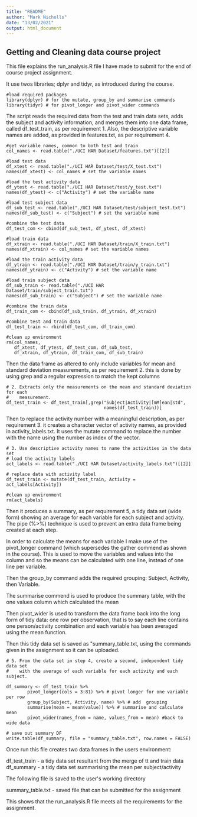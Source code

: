 ```yaml
---
title: "README"
author: "Mark Nicholls"
date: "13/02/2021"
output: html_document
---
```


## Getting and Cleaning data course project

This file explains the run_analysis.R file I have made to submit for the end of course project assignment.

It use twos libraries; dplyr and tidyr, as introduced during the course.

```
#load required packages
library(dplyr) # for the mutate, group_by and summarise commands
library(tidyr) # for pivot_longer and pivot_wider commands
```

The script reads the required data from the test and train data sets, adds the subject and activity information, and merges them into one data frame, called df_test_train, as per requirement 1. Also, the descriptive variable names are added, as provided in features.txt, as per requirement 4.

```
#get variable names, common to both test and train
col_names <- read.table("./UCI HAR Dataset/features.txt")[[2]]

#load test data
df_xtest <- read.table("./UCI HAR Dataset/test/X_test.txt")
names(df_xtest) <- col_names # set the variable names

#load the test activity data
df_ytest <- read.table("./UCI HAR Dataset/test/y_test.txt")
names(df_ytest) <- c("Activity") # set the variable name

#load test subject data
df_sub_test <- read.table("./UCI HAR Dataset/test/subject_test.txt")
names(df_sub_test) <- c("Subject") # set the variable name

#combine the test data
df_test_com <- cbind(df_sub_test, df_ytest, df_xtest)

#load train data
df_xtrain <- read.table("./UCI HAR Dataset/train/X_train.txt")
names(df_xtrain) <- col_names # set the variable names

#load the train activity data
df_ytrain <- read.table("./UCI HAR Dataset/train/y_train.txt")
names(df_ytrain) <- c("Activity") # set the variable name

#load train subject data
df_sub_train <- read.table("./UCI HAR Dataset/train/subject_train.txt")
names(df_sub_train) <- c("Subject") # set the variable name

#combine the train data
df_train_com <- cbind(df_sub_train, df_ytrain, df_xtrain)

#combine test and train data
df_test_train <- rbind(df_test_com, df_train_com)

#clean up environment
rm(col_names, 
   df_xtest, df_ytest, df_test_com, df_sub_test, 
   df_xtrain, df_ytrain, df_train_com, df_sub_train)

```

Then the data frame as altered to only include variables for mean and standard deviation measurements, as per requirement 2. this is done by using grep and a regular expression to match the kept columns

```
# 2. Extracts only the measurements on the mean and standard deviation for each 
#    measurement.
df_test_train <- df_test_train[,grep("Subject|Activity|[mM]ean|std", 
                                     names(df_test_train))]
```

Then to replace the activity number with a meaningful description, as per requirement 3. it creates a character vector of activity names, as provided in activity_labels.txt. It uses the mutate command to replace the number with the name using the number as index of the vector. 


```
# 3. Use descriptive activity names to name the activities in the data set
# load the activity labels
act_labels <- read.table("./UCI HAR Dataset/activity_labels.txt")[[2]]

# replace data with activity label
df_test_train <- mutate(df_test_train, Activity = act_labels[Activity])

#clean up environment
rm(act_labels)
```

Then it produces a summary, as per requirement 5, a tidy data set (wide form) showing an average for each variable for each subject and activity. The pipe (%>%) technique is used to prevent an extra data frame being created at each step. 

In order to calculate the means for each variable I make use of the pivot_longer command (which supersedes the gather commend as shown in the course). This is used to move the variables and values into the column and so the means can be calculated with one line, instead of one line per variable. 

Then the group_by command adds the required grouping: Subject, Activity, then Variable.

The summarise commend is used to produce the summary table, with the one values column which calculated the mean

Then pivot_wider is used to transform the data frame back into the long form of tidy data: one row per observation, that is to say each line contains one person/activity combination and each variable has been averaged using the mean function. 

Then this tidy data set is saved as "summary_table.txt, using the commands given in the assignment so it can be uploaded.

```
# 5. From the data set in step 4, create a second, independent tidy data set 
#    with the average of each variable for each activity and each subject.

df_summary <- df_test_train %>% 
        pivot_longer(cols = 3:81) %>% # pivot longer for one variable per row
        group_by(Subject, Activity, name) %>% # add  grouping 
        summarise(mean = mean(value)) %>% # summarise and calculate mean 
        pivot_wider(names_from = name, values_from = mean) #back to wide data

# save out summary DF
write.table(df_summary, file = "summary_table.txt", row.names = FALSE)
```

Once run this file creates two data frames in the users environment:

df_test_train - a tidy data set resultant from the merge of tt and train data
df_summary -  a tidy data set summarising the mean per subject/activity 

The following file is saved to the user's working directory

summary_table.txt - saved file that can be submitted for the assignment


This shows that the run_analysis.R file meets all the requirements for the assignment.

